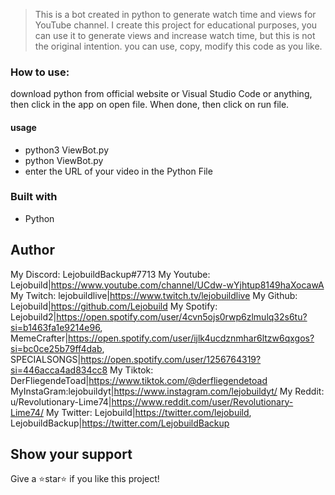 > This is a bot created in python to generate watch time and views for YouTube channel.
> I create this project for educational purposes, you can use it to generate views and increase watch time, but this is not the original intention.
> you can use, copy, modify this code as you like.

### How to use:
download python from official website or Visual Studio Code or anything, then click in the app on open file. When done, then click on run file.
#### usage

- python3 ViewBot.py
- python ViewBot.py
- enter the URL of your video in the Python File

### Built with

- Python

## Author

My Discord: LejobuildBackup#7713
My Youtube: Lejobuild|https://www.youtube.com/channel/UCdw-wYjhtup8149haXocawA
My Twitch:  lejobuildlive|https://www.twitch.tv/lejobuildlive
My Github:  Lejobuild|https://github.com/Lejobuild
My Spotify: Lejobuild2|https://open.spotify.com/user/4cvn5ojs0rwp6zlmulq32s6tu?si=b1463fa1e9214e96, MemeCrafter|https://open.spotify.com/user/ijlk4ucdznmhar6ltzw6qxgos?si=bc0ce25b79ff4dab, SPECIALSONGS|https://open.spotify.com/user/1256764319?si=446acca4ad834cc8
My Tiktok:  DerFliegendeToad|https://www.tiktok.com/@derfliegendetoad
MyInstaGram:lejobuildyt|https://www.instagram.com/lejobuildyt/
My Reddit:  u/Revolutionary-Lime74|https://www.reddit.com/user/Revolutionary-Lime74/
My Twitter: Lejobuild|https://twitter.com/lejobuild, LejobuildBackup|https://twitter.com/LejobuildBackup

## Show your support

Give a ⭐star⭐ if you like this project!
